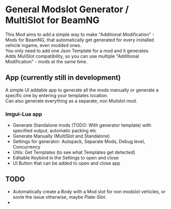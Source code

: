 # General Modslot Generator / MultiSlot for BeamNG
This Mod aims to add a simple way to make "Additional Modification" - Mods for BeamNG, that automatically get generated for every installed vehicle ingame, even modded ones.  
You only need to add one Json Template for a mod and it generates.  
Adds MuliSlot compatibility, so you can use multiple "Additional Modification" - mods at the same time.  
## App (currently still in development)
A simple UI addable app to generate all the mods manually or generate a specific one by entering your templates location.  
Can also generate everything as a separate, non Mulislot mod.  
### Imgui-Lua app
- Generate Standalone mods (TODO: With generator template) with specified output, automatic packing etc
- Generate Manually (MultiSlot and Standalone)
- Settings for generator: Autopack, Separate Mods, Debug level, Concurrency
- Utils: Get Templates (to see what Templates get detected)
- Editable Keybind in the Settings to open and close
- UI Button that can be added to open and close app
## TODO
- Automatically create a Body with a Mod slot for non modslot vehicles, or sovle the issue otherwise, maybe Plate-Slot.
- 